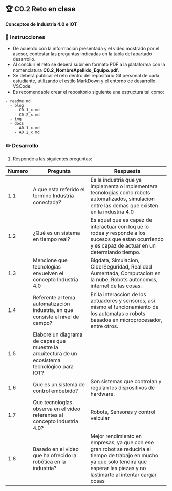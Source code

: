 ## :trophy: C0.2 Reto en clase

**Conceptos de Industria 4.0 e IOT**

### :blue_book: Instrucciones

- De acuerdo con la información presentada y el video mostrado por el asesor, contestar las preguntas indicadas en la tabla del apartado desarrollo.
- Al concluir el reto se deberá subir en formato PDF a la plataforma con la nomenclatura **C0.2_NombreApellido_Equipo.pdf.**
- Se deberá publicar el reto dentro del repositorio Git personal de cada estudiante, utilizando el estilo MarkDown y el entorno de desarrollo VSCode.
- Es recomendable crear el repositorio siguiente una estructura tal como:
```
- readme.md
  - blog
    - C0.1_x.md
    - C0.2_x.md
  - img
  - docs
    - A0.1_x.md
    - A0.2_x.md
```
  
### :pencil2: Desarrollo

1. Responde a las siguientes preguntas:

| Numero | Pregunta                                                                                        | Respuesta                                                                                                                                                                               |
| ------ | ----------------------------------------------------------------------------------------------- | --------------------------------------------------------------------------------------------------------------------------------------------------------------------------------------- |
| 1.1    | A que esta referido el termino Industria conectada?                                             | Es la industria que ya implementa o implementara tecnologias como robots automatizados, simulacion entre las demas que existen en la industria 4.0                                      |
| 1.2    | ¿Qué es un sistema en tiempo real?                                                              | Es aquel que es capaz de interactuar con loq ue lo rodea y responde a los sucesos que estan ocurriendo y es capaz de actuar en un determiando tiempo.                                   |
| 1.3    | Mencione que tecnologías envuelven el concepto Industria 4.0                                    | Bigdata, Simulacion, CiberSeguridad, Realidad Aumentada, Computacion en la nube, Robots autonomos, internet de las cosas.                                                               |
| 1.4    | Referente al tema automatización industria, en que consiste el nivel de campo?                  | En la interaccion de los actuadores y sensores, asi mismo el funcionamiento de los automatas o robots basados en microprocesador, entre otros.                                          |
| 1.5    | Elabore un diagrama de capas que muestre la arquitectura de un ecosistema tecnológico para IOT? |                                                                                                                                                                                         |
| 1.6    | Que es un sistema de control embebido?                                                          | Son sistemas que controlan y regulan los dispositivos de hardware.                                                                                                                      |
| 1.7    | Que tecnologías observa en el video referentes al concepto Industria 4.0?                       | Robots, Sensores y control veicular                                                                                                                                                     |
| 1.8    | Basado en el video que ha ofrecido la robótica en la industria?                                 | Mejor rendimiento en empresas, ya que con ese gran robot se reduciria el tiempo de trabajo en mucho ya que solo tendira que esperar las piezas y no lastimarte al intentar cargar cosas |
